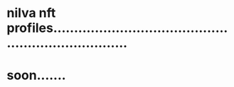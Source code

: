 # nilva nft profiles.......................................................................
# soon.......
